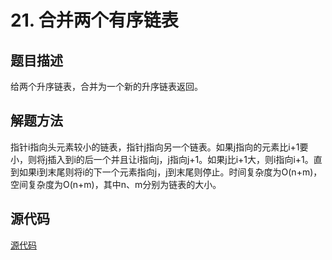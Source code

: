 # 21. 合并两个有序链表

## 题目描述

给两个升序链表，合并为一个新的升序链表返回。

## 解题方法

指针i指向头元素较小的链表，指针j指向另一个链表。如果j指向的元素比i+1要小，则将j插入到i的后一个并且让i指向j，j指向j+1。如果j比i+1大，则i指向i+1。直到如果i到末尾则将i的下一个元素指向j，j到末尾则停止。时间复杂度为O(n+m)，空间复杂度为O(n+m)，其中n、m分别为链表的大小。

## 源代码

[源代码](../src/21-merge-two-sorted-lists.cpp)
